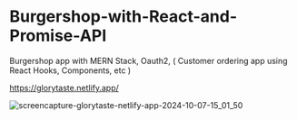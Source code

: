# Burgershop-with-React-and-Promise-API
Burgershop app with MERN Stack, Oauth2, ( Customer ordering app using React Hooks, Components, etc )

https://glorytaste.netlify.app/


![screencapture-glorytaste-netlify-app-2024-10-07-15_01_50](https://github.com/user-attachments/assets/4e6a0c4f-8061-4fab-b3c8-5c53d702597a)
